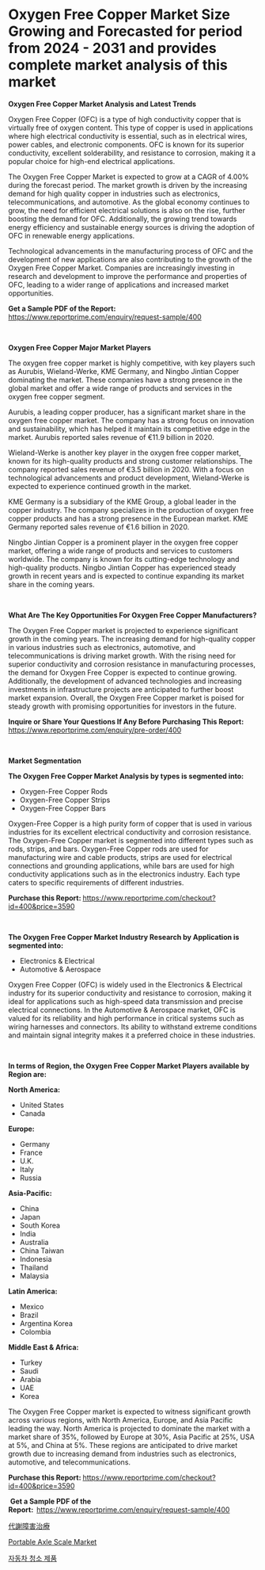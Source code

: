 <p><h1>Oxygen Free Copper Market Size Growing and Forecasted for period from 2024 - 2031 and provides complete market analysis of this market</h1></p><p><strong>Oxygen Free Copper Market Analysis and Latest Trends</strong></p>
<p><p>Oxygen Free Copper (OFC) is a type of high conductivity copper that is virtually free of oxygen content. This type of copper is used in applications where high electrical conductivity is essential, such as in electrical wires, power cables, and electronic components. OFC is known for its superior conductivity, excellent solderability, and resistance to corrosion, making it a popular choice for high-end electrical applications.</p><p>The Oxygen Free Copper Market is expected to grow at a CAGR of 4.00% during the forecast period. The market growth is driven by the increasing demand for high quality copper in industries such as electronics, telecommunications, and automotive. As the global economy continues to grow, the need for efficient electrical solutions is also on the rise, further boosting the demand for OFC. Additionally, the growing trend towards energy efficiency and sustainable energy sources is driving the adoption of OFC in renewable energy applications.</p><p>Technological advancements in the manufacturing process of OFC and the development of new applications are also contributing to the growth of the Oxygen Free Copper Market. Companies are increasingly investing in research and development to improve the performance and properties of OFC, leading to a wider range of applications and increased market opportunities.</p></p>
<p><strong>Get a Sample PDF of the Report:&nbsp;</strong> <a href="https://www.reportprime.com/enquiry/request-sample/400">https://www.reportprime.com/enquiry/request-sample/400</a></p>
<p>&nbsp;</p>
<p><strong>Oxygen Free Copper Major Market Players</strong></p>
<p><p>The oxygen free copper market is highly competitive, with key players such as Aurubis, Wieland-Werke, KME Germany, and Ningbo Jintian Copper dominating the market. These companies have a strong presence in the global market and offer a wide range of products and services in the oxygen free copper segment.</p><p>Aurubis, a leading copper producer, has a significant market share in the oxygen free copper market. The company has a strong focus on innovation and sustainability, which has helped it maintain its competitive edge in the market. Aurubis reported sales revenue of €11.9 billion in 2020.</p><p>Wieland-Werke is another key player in the oxygen free copper market, known for its high-quality products and strong customer relationships. The company reported sales revenue of €3.5 billion in 2020. With a focus on technological advancements and product development, Wieland-Werke is expected to experience continued growth in the market.</p><p>KME Germany is a subsidiary of the KME Group, a global leader in the copper industry. The company specializes in the production of oxygen free copper products and has a strong presence in the European market. KME Germany reported sales revenue of €1.6 billion in 2020.</p><p>Ningbo Jintian Copper is a prominent player in the oxygen free copper market, offering a wide range of products and services to customers worldwide. The company is known for its cutting-edge technology and high-quality products. Ningbo Jintian Copper has experienced steady growth in recent years and is expected to continue expanding its market share in the coming years.</p></p>
<p>&nbsp;</p>
<p><strong>What Are The Key Opportunities For Oxygen Free Copper Manufacturers?</strong></p>
<p><p>The Oxygen Free Copper market is projected to experience significant growth in the coming years. The increasing demand for high-quality copper in various industries such as electronics, automotive, and telecommunications is driving market growth. With the rising need for superior conductivity and corrosion resistance in manufacturing processes, the demand for Oxygen Free Copper is expected to continue growing. Additionally, the development of advanced technologies and increasing investments in infrastructure projects are anticipated to further boost market expansion. Overall, the Oxygen Free Copper market is poised for steady growth with promising opportunities for investors in the future.</p></p>
<p><strong>Inquire or Share Your Questions If Any Before Purchasing This Report:</strong> <a href="https://www.reportprime.com/enquiry/pre-order/400">https://www.reportprime.com/enquiry/pre-order/400</a></p>
<p>&nbsp;</p>
<p><strong>Market Segmentation</strong></p>
<p><strong>The Oxygen Free Copper Market Analysis by types is segmented into:</strong></p>
<p><ul><li>Oxygen-Free Copper Rods</li><li>Oxygen-Free Copper Strips</li><li>Oxygen-Free Copper Bars</li></ul></p>
<p><p>Oxygen-Free Copper is a high purity form of copper that is used in various industries for its excellent electrical conductivity and corrosion resistance. The Oxygen-Free Copper market is segmented into different types such as rods, strips, and bars. Oxygen-Free Copper rods are used for manufacturing wire and cable products, strips are used for electrical connections and grounding applications, while bars are used for high conductivity applications such as in the electronics industry. Each type caters to specific requirements of different industries.</p></p>
<p><strong>Purchase this Report:&nbsp;</strong><a href="https://www.reportprime.com/checkout?id=400&price=3590">https://www.reportprime.com/checkout?id=400&price=3590</a></p>
<p>&nbsp;</p>
<p><strong>The Oxygen Free Copper Market Industry Research by Application is segmented into:</strong></p>
<p><ul><li>Electronics & Electrical</li><li>Automotive & Aerospace</li></ul></p>
<p><p>Oxygen Free Copper (OFC) is widely used in the Electronics & Electrical industry for its superior conductivity and resistance to corrosion, making it ideal for applications such as high-speed data transmission and precise electrical connections. In the Automotive & Aerospace market, OFC is valued for its reliability and high performance in critical systems such as wiring harnesses and connectors. Its ability to withstand extreme conditions and maintain signal integrity makes it a preferred choice in these industries.</p></p>
<p>&nbsp;</p>
<p><strong>In terms of Region, the Oxygen Free Copper Market Players available by Region are:</strong></p>
<p>
    <p> <strong> North America: </strong>
        <ul>
            <li>United States</li>
            <li>Canada</li>
        </ul>
        </p> 
    <p> <strong> Europe: </strong>
        <ul>
            <li>Germany</li>
            <li>France</li>
            <li>U.K.</li>
            <li>Italy</li>
            <li>Russia</li>
        </ul>
        </p> 
    <p> <strong> Asia-Pacific: </strong>
        <ul>
            <li>China</li>
            <li>Japan</li>
            <li>South Korea</li>
            <li>India</li>
            <li>Australia</li>
            <li>China Taiwan</li>
            <li>Indonesia</li>
            <li>Thailand</li>
            <li>Malaysia</li>
        </ul>
        </p> 
    <p> <strong> Latin America: </strong>
        <ul>
            <li>Mexico</li>
            <li>Brazil</li>
            <li>Argentina Korea</li>
            <li>Colombia</li>
        </ul>
        </p> 
    <p> <strong> Middle East & Africa: </strong>
        <ul>
            <li>Turkey</li>
            <li>Saudi</li>
            <li>Arabia</li>
            <li>UAE</li>
            <li>Korea</li>
        </ul>
    </p>
    </p>
<p><p>The Oxygen Free Copper market is expected to witness significant growth across various regions, with North America, Europe, and Asia Pacific leading the way. North America is projected to dominate the market with a market share of 35%, followed by Europe at 30%, Asia Pacific at 25%, USA at 5%, and China at 5%. These regions are anticipated to drive market growth due to increasing demand from industries such as electronics, automotive, and telecommunications.</p></p>
<p><strong>Purchase this Report: </strong><a href="https://www.reportprime.com/checkout?id=400&price=3590">https://www.reportprime.com/checkout?id=400&price=3590</a></p>
<p>&nbsp;<strong>Get a Sample PDF of the Report:&nbsp;&nbsp;</strong><a href="https://www.reportprime.com/enquiry/request-sample/400">https://www.reportprime.com/enquiry/request-sample/400</a></p>
<p><strong></strong></p>
<p><p><a href="https://github.com/xnljig2898992/Market-Research-Report-List-1/blob/main/4901972193342.md">代謝障害治療</a></p><p><a href="https://florentine-yuzu-f42.notion.site/Insights-into-Portable-Axle-Scale-Market-Size-Analysing-Market-Share-Trends-and-Growth-from-2024--84bd2aaf13bf4c4bbb774090498c4cfd">Portable Axle Scale Market</a></p><p><a href="https://github.com/trmesnao7959541/Market-Research-Report-List-1/blob/main/5456832193126.md">자동차 청소 제품</a></p></p>